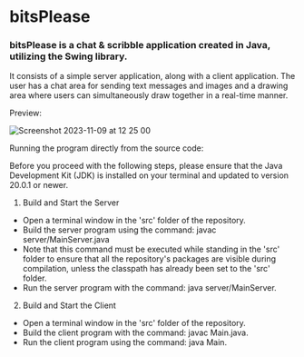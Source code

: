 <h1>bitsPlease</h1>
<h3>bitsPlease is a chat & scribble application created in Java, utilizing the Swing library.</h3>
It consists of a simple server application, along with a client application. The user has a chat area for sending text messages and images and a drawing area where users can simultaneously draw together in a real-time manner.

Preview:

![Screenshot 2023-11-09 at 12 25 00](https://github.com/hermanolvik/bitsPlease/assets/72079200/d1dabcb3-578f-4e88-8e2d-893b5cf61935)

Running the program directly from the source code:

Before you proceed with the following steps, please ensure that the Java Development Kit (JDK) is installed on your terminal and updated to version 20.0.1 or newer.

1. Build and Start the Server
- Open a terminal window in the 'src' folder of the repository.
- Build the server program using the command: javac server/MainServer.java
- Note that this command must be executed while standing in the 'src' folder to ensure that all the repository's packages are visible during compilation, unless the classpath has already been set to the 'src' folder.
- Run the server program with the command: java server/MainServer.
2. Build and Start the Client
- Open a terminal window in the 'src' folder of the repository.
- Build the client program with the command: javac Main.java.
- Run the client program using the command: java Main.
